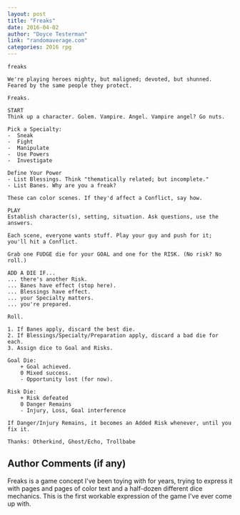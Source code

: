 ```yaml
---
layout: post
title: "Freaks"
date: 2016-04-02
author: "Doyce Testerman"
link: "randomaverage.com"
categories: 2016 rpg
---
```

```
freaks

We're playing heroes mighty, but maligned; devoted, but shunned. Feared by the same people they protect.

Freaks.

START
Think up a character. Golem. Vampire. Angel. Vampire angel? Go nuts.

Pick a Specialty:
-  Sneak
-  Fight
-  Manipulate
-  Use Powers
-  Investigate

Define Your Power
- List Blessings. Think "thematically related; but incomplete."
- List Banes. Why are you a freak?

These can color scenes. If they'd affect a Conflict, say how.

PLAY
Establish character(s), setting, situation. Ask questions, use the answers.

Each scene, everyone wants stuff. Play your guy and push for it; you'll hit a Conflict.

Grab one FUDGE die for your GOAL and one for the RISK. (No risk? No roll.)

ADD A DIE IF...  
... there's another Risk.  
... Banes have effect (stop here).  
... Blessings have effect.  
... your Specialty matters.  
... you're prepared.

Roll.

1. If Banes apply, discard the best die.
2. If Blessings/Specialty/Preparation apply, discard a bad die for each.
3. Assign dice to Goal and Risks.

Goal Die:  
    + Goal achieved.  
    0 Mixed success.  
    - Opportunity lost (for now).  

Risk Die:  
    + Risk defeated  
    0 Danger Remains  
    - Injury, Loss, Goal interference

If Danger/Injury Remains, it becomes an Added Risk whenever, until you fix it.

Thanks: Otherkind, Ghost/Echo, Trollbabe
```
## Author Comments (if any)

Freaks is a game concept I've been toying with for years, trying to express it with pages and pages of color text and a half-dozen different dice mechanics. This is the first workable expression of the game I've ever come up with.

